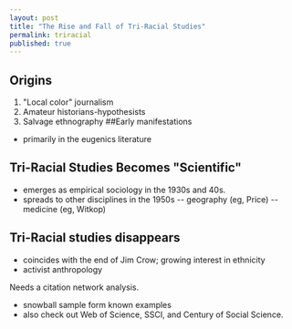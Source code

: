 ```yaml
---
layout: post
title: "The Rise and Fall of Tri-Racial Studies"
permalink: triracial
published: true
---
```



## Origins
1. "Local color" journalism
2. Amateur historians-hypothesists
3. Salvage ethnography
##Early manifestations
- primarily in the eugenics literature
## Tri-Racial Studies Becomes "Scientific"
- emerges as empirical sociology in the 1930s and 40s.
- spreads to other disciplines in the 1950s
-- geography (eg, Price)
-- medicine (eg, Witkop)
## Tri-Racial studies disappears
- coincides with the end of Jim Crow; growing interest in ethnicity
- activist anthropology

Needs a citation network analysis.
- snowball sample form known examples
- also check out Web of Science, SSCI, and Century of Social Science.







